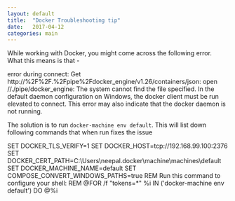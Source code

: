 ```yaml
---
layout: default
title:  "Docker Troubleshooting tip"
date:   2017-04-12
categories: main
---
```

While working with Docker, you might come across the following error. What this means is that - 

error during connect: Get http://%2F%2F.%2Fpipe%2Fdocker_engine/v1.26/containers/json: open //./pipe/docker_engine: The system cannot find the file specified. In the default daemon configuration on Windows, the docker client must be run elevated to connect. This error may also indicate that the docker daemon is not running.

The solution is to run `docker-machine env default`. This will list down following commands that when run fixes the issue

SET DOCKER_TLS_VERIFY=1
SET DOCKER_HOST=tcp://192.168.99.100:2376
SET DOCKER_CERT_PATH=C:\Users\neepal\.docker\machine\machines\default
SET DOCKER_MACHINE_NAME=default
SET COMPOSE_CONVERT_WINDOWS_PATHS=true
REM Run this command to configure your shell:
REM     @FOR /f "tokens=*" %i IN ('docker-machine env default') DO @%i
